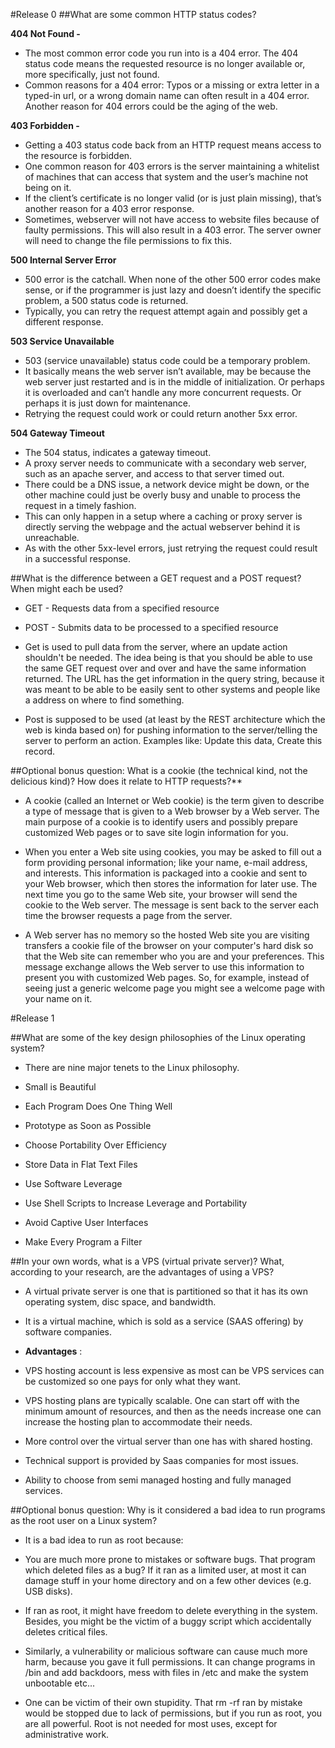 #Release 0
##What are some common HTTP status codes?

**404 Not Found -**

* The most common error code you run into is a 404 error. The 404 status code means the requested resource is no longer available or, more specifically, just not found.
* Common reasons for a 404 error: Typos or a missing or extra letter in a typed-in url, or a wrong domain name can often result in a 404 error. Another reason for 404 errors could be the aging of the web.

**403 Forbidden -**

* Getting a 403 status code back from an HTTP request means access to the resource is forbidden.
* One common reason for 403 errors is the server maintaining a whitelist of machines that can access that system and the user’s machine not being on it.
* If the client’s certificate is no longer valid (or is just plain missing), that’s another reason for a 403 error response.
* Sometimes, webserver will not have access to website files because of faulty permissions. This will also result in a 403 error. The server owner will need to change the file permissions to fix this.

**500 Internal Server Error**

* 500 error is the catchall. When none of the other 500 error codes make sense, or if the programmer is just lazy and doesn’t identify the specific problem, a 500 status code is returned.
* Typically, you can retry the request attempt again and possibly get a different response.

**503 Service Unavailable**

* 503 (service unavailable) status code could be a temporary problem.
* It basically means the web server isn’t available, may be because the web server just restarted and is in the middle of initialization. Or perhaps it is overloaded and can’t handle any more concurrent requests. Or perhaps it is just down for maintenance.
* Retrying the request could work or could return another 5xx error.

**504 Gateway Timeout**

* The 504 status, indicates a gateway timeout.
* A proxy server needs to communicate with a secondary web server, such as an apache server, and access to that server timed out.
* There could be a DNS issue, a network device might be down, or the other machine could just be overly busy and unable to process the request in a timely fashion.
* This can only happen in a setup where a caching or proxy server is directly serving the webpage and the actual webserver behind it is unreachable.
* As with the other 5xx-level errors, just retrying the request could result in a successful response.

##What is the difference between a GET request and a POST request? When might each be used?

* GET - Requests data from a specified resource
* POST - Submits data to be processed to a specified resource

* Get is used to pull data from the server, where an update action shouldn't be needed. The idea being is that you should be able to use the same GET request over and over and have the same information returned. The URL has the get information in the query string, because it was meant to be able to be easily sent to other systems and people like a address on where to find something.

* Post is supposed to be used (at least by the REST architecture which the web is kinda based on) for pushing information to the server/telling the server to perform an action. Examples like: Update this data, Create this record.


##Optional bonus question: What is a cookie (the technical kind, not the delicious kind)? How does it relate to HTTP requests?**

* A cookie (called an Internet or Web cookie) is the term given to describe a type of message that is given to a Web browser by a Web server. The main purpose of a cookie is to identify users and possibly prepare customized Web pages or to save site login information for you.

* When you enter a Web site using cookies, you may be asked to fill out a form providing personal information; like your name, e-mail address, and interests. This information is packaged into a cookie and sent to your Web browser, which then stores the information for later use. The next time you go to the same Web site, your browser will send the cookie to the Web server. The message is sent back to the server each time the browser requests a page from the server.

* A Web server has no memory so the hosted Web site you are visiting transfers a cookie file of the browser on your computer's hard disk so that the Web site can remember who you are and your preferences. This message exchange allows the Web server to use this information to present you with customized Web pages. So, for example, instead of seeing just a generic welcome page you might see a welcome page with your name on it.

#Release 1

##What are some of the key design philosophies of the Linux operating system?

* There are nine major tenets to the Linux philosophy.

* Small is Beautiful
* Each Program Does One Thing Well
* Prototype as Soon as Possible
* Choose Portability Over Efficiency
* Store Data in Flat Text Files
* Use Software Leverage
* Use Shell Scripts to Increase Leverage and Portability
* Avoid Captive User Interfaces
* Make Every Program a Filter


##In your own words, what is a VPS (virtual private server)? What, according to your research, are the advantages of using a VPS?

* A virtual private server is one that is partitioned so that it has its own operating system, disc space, and bandwidth.

* It is a virtual machine, which is sold as a service (SAAS offering) by software companies.

* **Advantages** :

* VPS hosting account is less expensive as most can be VPS services can be customized so one pays for only what they want.

* VPS hosting plans are typically scalable. One can start off with the minimum amount of resources, and then as the needs increase one can increase the hosting plan to accommodate their needs.

* More control over the virtual server than one has with shared hosting.

* Technical support is provided by Saas companies for most issues.

* Ability to choose from semi managed hosting  and fully managed services.

##Optional bonus question: Why is it considered a bad idea to run programs as the root user on a Linux system?

* It is a bad idea to run as root because:

* You are much more prone to mistakes or software bugs. That program which deleted files as a bug? If it ran as a limited user, at most it can damage stuff in your home directory and on a few other devices (e.g. USB disks).

* If ran as root, it might have freedom to delete everything in the system. Besides, you might be the victim of a buggy script which accidentally deletes critical files.

* Similarly, a vulnerability or malicious software can cause much more harm, because you gave it full permissions. It can change programs in /bin and add backdoors, mess with files in /etc and make the system unbootable etc...

* One can be victim of their own stupidity. That rm -rf ran by mistake would be stopped due to lack of permissions, but if you run as root, you are all powerful.
Root is not needed for most uses, except for administrative work.


